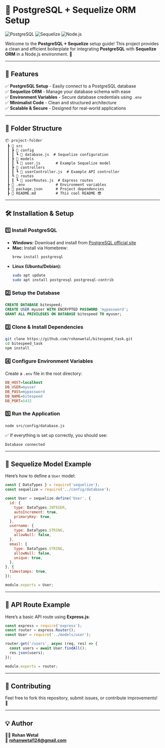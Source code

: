 # 🚀 PostgreSQL + Sequelize ORM Setup

![PostgreSQL](https://img.shields.io/badge/PostgreSQL-316192?style=for-the-badge&logo=postgresql&logoColor=white) ![Sequelize](https://img.shields.io/badge/Sequelize-52B0E7?style=for-the-badge&logo=sequelize&logoColor=white) ![Node.js](https://img.shields.io/badge/Node.js-43853D?style=for-the-badge&logo=node.js&logoColor=white)

Welcome to the **PostgreSQL + Sequelize** setup guide! This project provides a clean and efficient boilerplate for integrating **PostgreSQL** with **Sequelize ORM** in a Node.js environment. 🚀

---

## 📌 Features
✅ **PostgreSQL Setup** - Easily connect to a PostgreSQL database  
✅ **Sequelize ORM** - Manage your database schema with ease  
✅ **Environment Variables** - Secure database credentials using `.env`  
✅ **Minimalist Code** - Clean and structured architecture  
✅ **Scalable & Secure** - Designed for real-world applications  

---

## 📂 Folder Structure
```
📦 project-folder
 ┣ 📂 src
 ┃ ┣ 📂 config
 ┃ ┃ ┗ 📜 database.js  # Sequelize configuration
 ┃ ┣ 📂 models
 ┃ ┃ ┗ 📜 user.js       # Example Sequelize model
 ┃ ┣ 📂 controllers
 ┃ ┃ ┗ 📜 userController.js  # Example API controller
 ┃ ┗ 📂 routes
 ┃ ┃ ┗ 📜 userRoutes.js  # Express routes
 ┣ 📜 .env              # Environment variables
 ┣ 📜 package.json      # Project dependencies
 ┣ 📜 README.md         # This cool README 😎
```

---

## 🛠 Installation & Setup

### 1️⃣ Install PostgreSQL
- **Windows:** Download and install from [PostgreSQL official site](https://www.postgresql.org/download/windows/)
- **Mac:** Install via Homebrew:
  ```sh
  brew install postgresql
  ```
- **Linux (Ubuntu/Debian):**
  ```sh
  sudo apt update
  sudo apt install postgresql postgresql-contrib
  ```

### 2️⃣ Setup the Database
```sql
CREATE DATABASE bitespeed;
CREATE USER myuser WITH ENCRYPTED PASSWORD 'mypassword';
GRANT ALL PRIVILEGES ON DATABASE bitespeed TO myuser;
```

### 3️⃣ Clone & Install Dependencies
```sh
git clone https://github.com/rohanwetal/bitespeed_task.git
cd bitespeed_task
npm install
```

### 4️⃣ Configure Environment Variables
Create a `.env` file in the root directory:
```ini
DB_HOST=localhost
DB_USER=myuser
DB_PASS=mypassword
DB_NAME=bitespeed
DB_PORT=5432
```

### 5️⃣ Run the Application
```sh
node src/config/database.js
```
✅ If everything is set up correctly, you should see:
```
Database connected
```

---

## 📌 Sequelize Model Example
Here’s how to define a `User` model:
```js
const { DataTypes } = require('sequelize');
const sequelize = require('../config/database');

const User = sequelize.define('User', {
  id: {
    type: DataTypes.INTEGER,
    autoIncrement: true,
    primaryKey: true,
  },
  username: {
    type: DataTypes.STRING,
    allowNull: false,
  },
  email: {
    type: DataTypes.STRING,
    allowNull: false,
    unique: true,
  },
}, {
  timestamps: true,
});

module.exports = User;
```

---

## 📌 API Route Example
Here’s a basic API route using **Express.js**:
```js
const express = require('express');
const router = express.Router();
const User = require('../models/user');

router.get('/users', async (req, res) => {
  const users = await User.findAll();
  res.json(users);
});

module.exports = router;
```

---

## 🤝 Contributing
Feel free to fork this repository, submit issues, or contribute improvements! 🚀

---

## 💡 Author
👨‍💻 **Rohan Wetal**  
📧 **rohanwetal124@gmail.com**  


